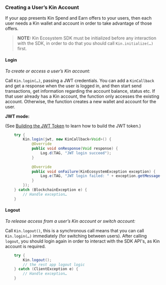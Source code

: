 ### Creating a User’s Kin Account ###

If your app presents Kin Spend and Earn offers to your users, then each user needs a Kin wallet and account in order to take advantage of those offers.

>**NOTE:** Kin Ecosystem SDK must be initialized before any interaction with the SDK, in order to do that you should call `Kin.initialize(…)` first.


#### Login
*To create or access a user’s Kin account:*

Call `Kin.login(…)`, passing a JWT credentials.
You can add a `KinCallback` and get a response when the user is logged in, and then start send transactions, get information regarding the account balance, status etc.
If that user already has a Kin account, the function only accesses the existing account. Otherwise, the function creates a new wallet and account for the user.

**JWT mode:**

(See [Building the JWT Token](../README.md#generating-the-jwt-token) to learn how to build the JWT token.)

```java
    try {
        Kin.login(jwt, new KinCallback<Void>() {
            @Override
            public void onResponse(Void response) {
                Log.d(TAG, "JWT login succeed");
            }
    
            @Override
            public void onFailure(KinEcosystemException exception) {
                Log.e(TAG, "JWT login failed: " + exception.getMessage());
            }
        });
    } catch (BlockchainException e) {
        // Handle exception…
    }
```

#### Logout
*To release access from a user’s Kin account or switch account:*

Call `Kin.logout()`, this is a synchronous call means that you can call `Kin.login(…)` immediately (for switching between users).
After calling `logout`, you should login again in order to interact with the SDK API's, as Kin account is required.

```java
    try {
        Kin.logout();
        // the rest app logout logic
    } catch (ClientException e) {
        // Handle exception…
    }
```
